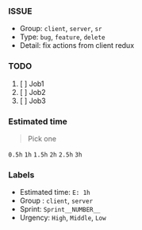 ### ISSUE
- Group: `client`, `server`, `sr`
- Type: `bug`, `feature`, `delete`
- Detail: fix actions from client redux

### TODO
 1. [ ] Job1
 2. [ ] Job2
 3. [ ] Job3

### Estimated time
>Pick one

`0.5h`
`1h`
`1.5h`
`2h`
`2.5h`
`3h`

### Labels
- Estimated time: `E: 1h`
- Group : `client`, `server`
- Sprint: `Sprint__NUMBER__`
- Urgency: `High`, `Middle`, `Low`


